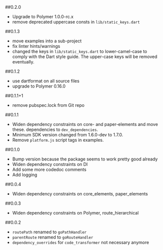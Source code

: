 ##0.2.0
- Upgrade to Polymer 1.0.0-rc.x
- remove deprecated uppercase consts in `lib/static_keys.dart`

##0.1.3
- move examples into a sub-project
- fix linter hints/warnings
- changed the keys in `lib/static_keys.dart` to lower-camel-case to comply with
  the Dart style guide. The upper-case keys will be removed eventually.

##0.1.2
- use dartformat on all source files
- upgrade to Polymer 0.16.0

##0.1.1+1
- remove pubspec.lock from Git repo

##0.1.1
- Widen dependency constraints on core- and paper-elements and move these.
dependencies to `dev_dependencies`.
- Minimum SDK version changed from 1.6.0-dev to 1.7.0.
- Remove `platform.js` script tags in examples.

##0.1.0
- Bump version because the package seems to work pretty good already
- Widen dependency constraints on DI
- Add some more codedoc comments
- Add logging

##0.0.4
- Widen dependency constraints on core_elements, paper_elements

##0.0.3
- Widen dependency constraints on Polymer, route_hierarchical

##0.0.2
- `routePath` renamed to `goPathHandler`
- `parentRoute` renamed to `goRouteHandler`
- `dependency_overrides` for `code_transformer` not necessary anymore
